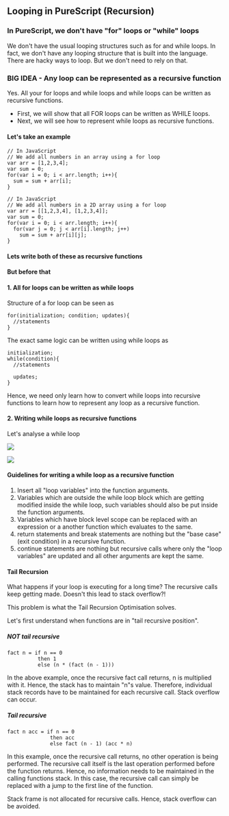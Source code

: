 ## Looping in PureScript (Recursion)

### In PureScript, we don't have "for" loops or "while" loops
We don't have the usual looping structures such as for and while loops. In fact, we don't have any looping structure that is built into the language. There are hacky ways to loop. But we don't need to rely on that.

### BIG IDEA - Any loop can be represented as a recursive function
Yes. All your for loops and while loops and while loops can be written as recursive functions.

* First, we will show that all FOR loops can be written as WHILE loops.
* Next, we will see how to represent while loops as recursive functions.

#### Let's take an example
```
// In JavaScript
// We add all numbers in an array using a for loop
var arr = [1,2,3,4];
var sum = 0;
for(var i = 0; i < arr.length; i++){
  sum = sum + arr[i];
}
```
```
// In JavaScript
// We add all numbers in a 2D array using a for loop
var arr = [[1,2,3,4], [1,2,3,4]];
var sum = 0;
for(var i = 0; i < arr.length; i++){
  for(var j = 0; j < arr[i].length; j++)
    sum = sum + arr[i][j];
}
```

#### Lets write both of these as recursive functions
#### But before that

#### 1. All for loops can be written as while loops
Structure of a for loop can be seen as
```
for(initialization; condition; updates){
  //statements
}
```
The exact same logic can be written using while loops as
```
initialization;
while(condition){
  //statements

  updates;
}
```
Hence, we need only learn how to convert while loops into recursive functions to learn how to represent any loop as a recursive function.

#### 2. Writing while loops as recursive functions

Let's analyse a while loop

![](https://i.imgur.com/LVBwAQ2.png)

![](https://i.imgur.com/1jm92I5.png)

#### Guidelines for writing a while loop as a recursive function
1. Insert all "loop variables" into the function arguments.
2. Variables which are outside the while loop block which are getting modified inside the while loop, such variables should also be put inside the function arguments.
3. Variables which have block level scope can be replaced with an expression or a another function which evaluates to the same.
4. return statements and break statements are nothing but the "base case"(exit condition) in a recursive function.
5. continue statements are nothing but recursive calls where only the "loop variables" are updated and all other arguments are kept the same.

#### Tail Recursion

What happens if your loop is executing for a long time? The recursive calls keep getting made. Doesn't this lead to stack overflow?!

This problem is what the Tail Recursion Optimisation solves.

Let's first understand when functions are in "tail recursive position".
##### NOT tail recursive
```
fact n = if n == 0
          then 1
          else (n * (fact (n - 1)))
```
In the above example, once the recursive fact call returns, n is multiplied with it. Hence, the stack has to maintain "n"s value. Therefore, individual stack records have to be maintained for each recursive call. Stack overflow can occur.

##### Tail recursive
```
fact n acc = if n == 0
              then acc
              else fact (n - 1) (acc * n)
```
In this example, once the recursive call returns, no other operation is being performed. The recursive call itself is the last operation performed before the function returns. Hence, no information needs to be maintained in the calling functions stack. In this case, the recursive call can simply be replaced with a jump to the first line of the function.

Stack frame is not allocated for recursive calls. Hence, stack overflow can be avoided. 
